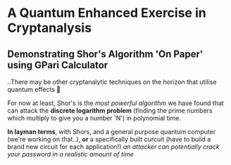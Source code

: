# A Quantum Enhanced Exercise in Cryptanalysis

## Demonstrating Shor's Algorithm 'On Paper' using GPari Calculator

..There may be other cryptanalytic techniques on the horizon that utilise quantum effects 👀

For now at least, Shor's is the *most powerful algorithm* we have found that can attack the **discrete logarithm problem** (finding the prime numbers which multiply to give you a number 'N') in polynomial time.

**In layman terms**, with Shors, and a general purpose quantum computer (we're working on that..), **or** a specifically built curcuit (have to build a brand new circuit for each application!) *an attacker can potentially crack your password in a realistic amount of time*
